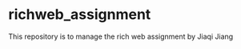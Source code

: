 richweb_assignment
==================

This repository is to manage the rich web assignment by Jiaqi Jiang